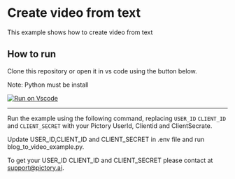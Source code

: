 # Create video from text

This example shows how to create video from text

## How to run

Clone this repository or open it in vs code using the button below.

Note: Python must be install

[![Run on Vscode](https://user-images.githubusercontent.com/44575638/199058604-b6e5e08a-cdfd-451a-8ce9-ab7355b22786.svg)](https://github1s.com/pictoryai/api-examples-python/tree/main)

---

Run the example using the following command, replacing `USER_ID` `CLIENT_ID` and `CLIENT_SECRET` with your Pictory UserId, Clientid and ClientSecrate.

Update USER_ID,CLIENT_ID and CLIENT_SECRET in .env file and run blog_to_video_example.py.

To get your USER_ID CLIENT_ID and CLIENT_SECRET please contact at support@pictory.ai.

